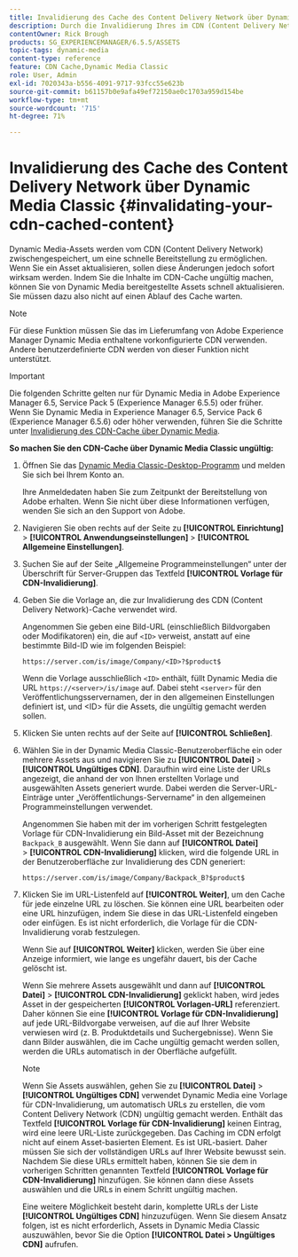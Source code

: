 ```yaml
---
title: Invalidierung des Cache des Content Delivery Network über Dynamic Media Classic
description: Durch die Invalidierung Ihres im CDN (Content Delivery Network) zwischengespeicherten Inhalts können Sie von Dynamic Media Classic bereitgestellte Assets schnell aktualisieren, anstatt darauf zu warten, dass der Cache abläuft.
contentOwner: Rick Brough
products: SG_EXPERIENCEMANAGER/6.5.5/ASSETS
topic-tags: dynamic-media
content-type: reference
feature: CDN Cache,Dynamic Media Classic
role: User, Admin
exl-id: 7020343a-b556-4091-9717-93fcc55e623b
source-git-commit: b61157b0e9afa49ef72150ae0c1703a959d154be
workflow-type: tm+mt
source-wordcount: '715'
ht-degree: 71%

---
```


# Invalidierung des Cache des Content Delivery Network über Dynamic Media Classic {#invalidating-your-cdn-cached-content}

Dynamic Media-Assets werden vom CDN (Content Delivery Network) zwischengespeichert, um eine schnelle Bereitstellung zu ermöglichen. Wenn Sie ein Asset aktualisieren, sollen diese Änderungen jedoch sofort wirksam werden. Indem Sie die Inhalte im CDN-Cache ungültig machen, können Sie von Dynamic Media bereitgestellte Assets schnell aktualisieren. Sie müssen dazu also nicht auf einen Ablauf des Cache warten.

>[!NOTE]
>
>Für diese Funktion müssen Sie das im Lieferumfang von Adobe Experience Manager Dynamic Media enthaltene vorkonfigurierte CDN verwenden. Andere benutzerdefinierte CDN werden von dieser Funktion nicht unterstützt.

>[!IMPORTANT]
>
>Die folgenden Schritte gelten nur für Dynamic Media in Adobe Experience Manager 6.5, Service Pack 5 (Experience Manager 6.5.5) oder früher.<br>Wenn Sie Dynamic Media in Experience Manager 6.5, Service Pack 6 (Experience Manager 6.5.6) oder höher verwenden, führen Sie die Schritte unter [Invalidierung des CDN-Cache über Dynamic Media](/help/assets/invalidate-cdn-cache-dynamic-media.md).

<!-- REMOVED MARCH 28, 2022 BECAUSE OF 404; NO REDIRECT WAS PUT IN PLACE BY SUPPORT See also [Cache overview in Dynamic Media Classic (Scene7)](https://helpx.adobe.com/experience-manager/scene7/kb/base/caching-questions/scene7-caching-overview.html). -->

**So machen Sie den CDN-Cache über Dynamic Media Classic ungültig:**

1. Öffnen Sie das [Dynamic Media Classic-Desktop-Programm](https://experienceleague.adobe.com/docs/dynamic-media-classic/using/intro/dynamic-media-classic-desktop-app.html#system-requirements-dmc-app) und melden Sie sich bei Ihrem Konto an.

   Ihre Anmeldedaten haben Sie zum Zeitpunkt der Bereitstellung von Adobe erhalten. Wenn Sie nicht über diese Informationen verfügen, wenden Sie sich an den Support von Adobe.

1. Navigieren Sie oben rechts auf der Seite zu **[!UICONTROL Einrichtung]** > **[!UICONTROL Anwendungseinstellungen]** > **[!UICONTROL Allgemeine Einstellungen]**.
1. Suchen Sie auf der Seite „Allgemeine Programmeinstellungen“ unter der Überschrift für Server-Gruppen das Textfeld **[!UICONTROL Vorlage für CDN-Invalidierung]**.

1. Geben Sie die Vorlage an, die zur Invalidierung des CDN (Content Delivery Network)-Cache verwendet wird.

   Angenommen Sie geben eine Bild-URL (einschließlich Bildvorgaben oder Modifikatoren) ein, die auf `<ID>` verweist, anstatt auf eine bestimmte Bild-ID wie im folgenden Beispiel:

   `https://server.com/is/image/Company/<ID>?$product$`

   Wenn die Vorlage ausschließlich `<ID>` enthält, füllt Dynamic Media die URL `https://<server>/is/image` auf. Dabei steht `<server>` für den Veröffentlichungsservernamen, der in den allgemeinen Einstellungen definiert ist, und &lt;ID> für die Assets, die ungültig gemacht werden sollen.

1. Klicken Sie unten rechts auf der Seite auf **[!UICONTROL Schließen]**.
1. Wählen Sie in der Dynamic Media Classic-Benutzeroberfläche ein oder mehrere Assets aus und navigieren Sie zu **[!UICONTROL Datei]** > **[!UICONTROL Ungültiges CDN]**. Daraufhin wird eine Liste der URLs angezeigt, die anhand der von Ihnen erstellten Vorlage und ausgewählten Assets generiert wurde. Dabei werden die Server-URL-Einträge unter „Veröffentlichungs-Servername“ in den allgemeinen Programmeinstellungen verwendet.

   Angenommen Sie haben mit der im vorherigen Schritt festgelegten Vorlage für CDN-Invalidierung ein Bild-Asset mit der Bezeichnung `Backpack_B` ausgewählt. Wenn Sie dann auf **[!UICONTROL Datei]** > **[!UICONTROL CDN-Invalidierung]** klicken, wird die folgende URL in der Benutzeroberfläche zur Invalidierung des CDN generiert:

   `https://server.com/is/image/Company/Backpack_B?$product$`

1. Klicken Sie im URL-Listenfeld auf **[!UICONTROL Weiter]**, um den Cache für jede einzelne URL zu löschen. Sie können eine URL bearbeiten oder eine URL hinzufügen, indem Sie diese in das URL-Listenfeld eingeben oder einfügen. Es ist nicht erforderlich, die Vorlage für die CDN-Invalidierung vorab festzulegen.

   Wenn Sie auf **[!UICONTROL Weiter]** klicken, werden Sie über eine Anzeige informiert, wie lange es ungefähr dauert, bis der Cache gelöscht ist.

   Wenn Sie mehrere Assets ausgewählt und dann auf **[!UICONTROL Datei]** > **[!UICONTROL CDN-Invalidierung]** geklickt haben, wird jedes Asset in der gespeicherten **[!UICONTROL Vorlagen-URL]** referenziert. Daher können Sie eine **[!UICONTROL Vorlage für CDN-Invalidierung]** auf jede URL-Bildvorgabe verweisen, auf die auf Ihrer Website verwiesen wird (z. B. Produktdetails und Suchergebnisse). Wenn Sie dann Bilder auswählen, die im Cache ungültig gemacht werden sollen, werden die URLs automatisch in der Oberfläche aufgefüllt.

   >[!NOTE]
   >
   >Wenn Sie Assets auswählen, gehen Sie zu **[!UICONTROL Datei]** > **[!UICONTROL Ungültiges CDN]** verwendet Dynamic Media eine Vorlage für CDN-Invalidierung, um automatisch URLs zu erstellen, die vom Content Delivery Network (CDN) ungültig gemacht werden. Enthält das Textfeld **[!UICONTROL Vorlage für CDN-Invalidierung]** keinen Eintrag, wird eine leere URL-Liste zurückgegeben. Das Caching im CDN erfolgt nicht auf einem Asset-basierten Element. Es ist URL-basiert. Daher müssen Sie sich der vollständigen URLs auf Ihrer Website bewusst sein. Nachdem Sie diese URLs ermittelt haben, können Sie sie dem in vorherigen Schritten genannten Textfeld **[!UICONTROL Vorlage für CDN-Invalidierung]** hinzufügen. Sie können dann diese Assets auswählen und die URLs in einem Schritt ungültig machen.
   >
   >Eine weitere Möglichkeit besteht darin, komplette URLs der Liste **[!UICONTROL Ungültiges CDN]** hinzuzufügen. Wenn Sie diesem Ansatz folgen, ist es nicht erforderlich, Assets in Dynamic Media Classic auszuwählen, bevor Sie die Option **[!UICONTROL Datei > Ungültiges CDN]** aufrufen.
